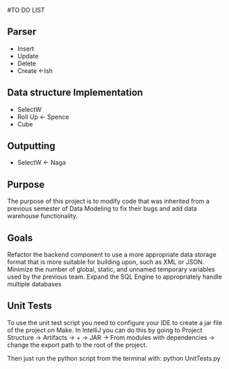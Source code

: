 #TO DO LIST
## Parser
- Insert
- Update
- Delete
- Create <-Ish

## Data structure Implementation
- SelectW 
- Roll Up <- Spence
- Cube

## Outputting
- SelectW <- Naga

## Purpose

The purpose of this project is to modify code that was inherited from a previous semester of Data Modeling to fix their bugs and add data warehouse functionality.

## Goals

Refactor the backend component to use a more appropriate data storage format that is more suitable for building upon, such as XML or JSON.
Minimize the number of global, static, and unnamed temporary variables used by the previous team.
Expand the SQL Engine to appropriately handle multiple databases

## Unit Tests

To use the unit test script you need to configure your IDE to create a 
jar file of the project on Make. In IntelliJ you can do this by going to
 Project Structure -> Artifacts -> + -> JAR -> From modules with dependencies
 -> change the export path to the root of the project.
 
 Then just run the python script from the terminal with:
 python UnitTests.py
